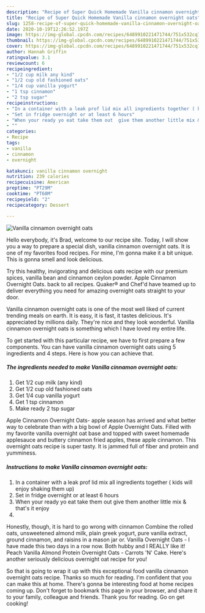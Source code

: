 ```yaml
---
description: "Recipe of Super Quick Homemade Vanilla cinnamon overnight oats"
title: "Recipe of Super Quick Homemade Vanilla cinnamon overnight oats"
slug: 1258-recipe-of-super-quick-homemade-vanilla-cinnamon-overnight-oats
date: 2020-10-19T12:26:52.197Z
image: https://img-global.cpcdn.com/recipes/6489910221471744/751x532cq70/vanilla-cinnamon-overnight-oats-recipe-main-photo.jpg
thumbnail: https://img-global.cpcdn.com/recipes/6489910221471744/751x532cq70/vanilla-cinnamon-overnight-oats-recipe-main-photo.jpg
cover: https://img-global.cpcdn.com/recipes/6489910221471744/751x532cq70/vanilla-cinnamon-overnight-oats-recipe-main-photo.jpg
author: Hannah Griffin
ratingvalue: 3.1
reviewcount: 6
recipeingredient:
- "1/2 cup milk any kind"
- "1/2 cup old fashioned oats"
- "1/4 cup vanilla yogurt"
- "1 tsp cinnamon"
- "2 tsp sugar"
recipeinstructions:
- "In a container with a leak prof lid mix all ingredients together ( kids will enjoy shaking them up)"
- "Set in fridge overnight or at least 6 hours"
- "When your ready yo eat take them out  give them another little mix &amp; that&#39;s it enjoy"
- ""
categories:
- Recipe
tags:
- vanilla
- cinnamon
- overnight

katakunci: vanilla cinnamon overnight 
nutrition: 239 calories
recipecuisine: American
preptime: "PT29M"
cooktime: "PT60M"
recipeyield: "2"
recipecategory: Dessert

---
```



![Vanilla cinnamon overnight oats](https://img-global.cpcdn.com/recipes/6489910221471744/751x532cq70/vanilla-cinnamon-overnight-oats-recipe-main-photo.jpg)

Hello everybody, it's Brad, welcome to our recipe site. Today, I will show you a way to prepare a special dish, vanilla cinnamon overnight oats. It is one of my favorites food recipes. For mine, I'm gonna make it a bit unique. This is gonna smell and look delicious.

Try this healthy, invigorating and delicious oats recipe with our premium spices, vanilla bean and cinnamon ceylon powder. Apple Cinnamon Overnight Oats. back to all recipes. Quaker® and Chef&#39;d have teamed up to deliver everything you need for amazing overnight oats straight to your door.

Vanilla cinnamon overnight oats is one of the most well liked of current trending meals on earth. It is easy, it is fast, it tastes delicious. It's appreciated by millions daily. They're nice and they look wonderful. Vanilla cinnamon overnight oats is something which I have loved my entire life.


To get started with this particular recipe, we have to first prepare a few components. You can have vanilla cinnamon overnight oats using 5 ingredients and 4 steps. Here is how you can achieve that.

<!--inarticleads1-->

##### The ingredients needed to make Vanilla cinnamon overnight oats:

1. Get 1/2 cup milk (any kind)
1. Get 1/2 cup old fashioned oats
1. Get 1/4 cup vanilla yogurt
1. Get 1 tsp cinnamon
1. Make ready 2 tsp sugar


Apple Cinnamon Overnight Oats- apple season has arrived and what better way to celebrate than with a big bowl of Apple Overnight Oats. Filled with my favorite vanilla overnight oat base and topped with sweet homemade applesauce and buttery cinnamon fried apples, these apple cinnamon. This overnight oats recipe is super tasty. It is jammed full of fiber and protein and yumminess. 

<!--inarticleads2-->

##### Instructions to make Vanilla cinnamon overnight oats:

1. In a container with a leak prof lid mix all ingredients together ( kids will enjoy shaking them up)
1. Set in fridge overnight or at least 6 hours
1. When your ready yo eat take them out  give them another little mix &amp; that&#39;s it enjoy
1. 


Honestly, though, it is hard to go wrong with cinnamon Combine the rolled oats, unsweetened almond milk, plain greek yogurt, pure vanilla extract, ground cinnamon, and raisins in a mason jar or. Vanilla Overnight Oats - I have made this two days in a row now. Both hubby and I REALLY like it! Peach Vanilla Almond Protein Overnight Oats - Carrots &#39;N&#39; Cake. Here&#39;s another seriously delicious overnight oat recipe for you! 

So that is going to wrap it up with this exceptional food vanilla cinnamon overnight oats recipe. Thanks so much for reading. I'm confident that you can make this at home. There's gonna be interesting food at home recipes coming up. Don't forget to bookmark this page in your browser, and share it to your family, colleague and friends. Thank you for reading. Go on get cooking!
